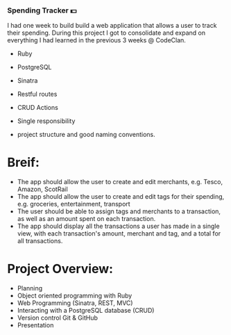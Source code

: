 ### Spending Tracker :dollar:

I had one week to build build a web application that allows a user to track their spending.
During this project I got to consolidate and expand on everything I had learned in the previous 3 weeks @ CodeClan.

* Ruby
* PostgreSQL
* Sinatra

* Restful routes
* CRUD Actions
* Single responsibility
* project structure and good naming conventions.

# Breif:

* The app should allow the user to create and edit merchants, e.g. Tesco, Amazon, ScotRail
* The app should allow the user to create and edit tags for their spending, e.g. groceries, entertainment, transport
* The user should be able to assign tags and merchants to a transaction, as well as an amount spent on each transaction.
* The app should display all the transactions a user has made in a single view, with each transaction's amount, merchant and tag, and a total for all transactions.

# Project Overview:

* Planning
* Object oriented programming with Ruby
* Web Programming (Sinatra, REST, MVC)
* Interacting with a PostgreSQL database (CRUD)
* Version control Git & GitHub
* Presentation

